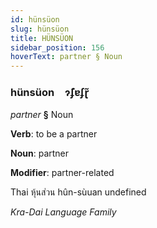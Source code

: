 ```yaml
---
id: hünsüon
slug: hünsüon
title: HÜNSÜON
sidebar_position: 156
hoverText: partner § Noun
---
```


### hünsüon&emsp;<span kind="abugida">ɂ̃ʄɐʄɽ̃</span>

*partner* **§** Noun

**Verb**: to be a partner

**Noun**: partner

**Modifier**: partner-related

Thai หุ้นส่วน hûn-sùuan undefined

*Kra-Dai Language Family*